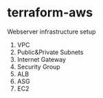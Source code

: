 # terraform-aws
Webserver infrastructure setup
1. VPC
2. Public&Private Subnets
3. Internet Gateway
4. Security Group
5. ALB
6. ASG
7. EC2
